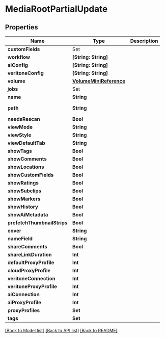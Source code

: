 # MediaRootPartialUpdate

## Properties

Name | Type | Description | Notes
------------ | ------------- | ------------- | -------------
**customFields** | Set<CustomFieldReference> |  | [optional] 
**workflow** | **[String: String]** |  | [optional] 
**aiConfig** | **[String: String]** |  | [optional] 
**veritoneConfig** | **[String: String]** |  | [optional] 
**volume** | [**VolumeMiniReference**](VolumeMiniReference.md) |  | [optional] 
**jobs** | Set<JobReference> |  | [optional] 
**name** | **String** |  | [optional] 
**path** | **String** |  | [optional] [readonly] 
**needsRescan** | **Bool** |  | [optional] 
**viewMode** | **String** |  | [optional] 
**viewStyle** | **String** |  | [optional] 
**viewDefaultTab** | **String** |  | [optional] 
**showTags** | **Bool** |  | [optional] 
**showComments** | **Bool** |  | [optional] 
**showLocations** | **Bool** |  | [optional] 
**showCustomFields** | **Bool** |  | [optional] 
**showRatings** | **Bool** |  | [optional] 
**showSubclips** | **Bool** |  | [optional] 
**showMarkers** | **Bool** |  | [optional] 
**showHistory** | **Bool** |  | [optional] 
**showAiMetadata** | **Bool** |  | [optional] 
**prefetchThumbnailStrips** | **Bool** |  | [optional] 
**cover** | **String** |  | [optional] 
**nameField** | **String** |  | [optional] 
**shareComments** | **Bool** |  | [optional] 
**shareLinkDuration** | **Int** |  | [optional] 
**defaultProxyProfile** | **Int** |  | [optional] 
**cloudProxyProfile** | **Int** |  | [optional] 
**veritoneConnection** | **Int** |  | [optional] 
**veritoneProxyProfile** | **Int** |  | [optional] 
**aiConnection** | **Int** |  | [optional] 
**aiProxyProfile** | **Int** |  | [optional] 
**proxyProfiles** | **Set<Int>** |  | [optional] 
**tags** | **Set<Int>** |  | [optional] 

[[Back to Model list]](../README.md#documentation-for-models) [[Back to API list]](../README.md#documentation-for-api-endpoints) [[Back to README]](../README.md)


